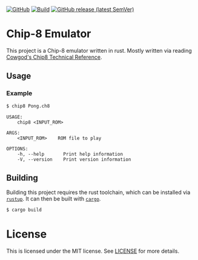 [![GitHub](https://img.shields.io/github/license/jacobmillward/chip-8?label=License)](https://github.com/JacobMillward/chip-8/blob/main/LICENSE)
[![Build](https://github.com/JacobMillward/chip-8/actions/workflows/build.yml/badge.svg)](https://github.com/JacobMillward/chip-8/actions/workflows/build.yml)
[![GitHub release (latest SemVer)](https://img.shields.io/github/v/release/jacobmillward/chip-8?label=Release)](https://github.com/JacobMillward/chip-8/releases/latest)

# Chip-8 Emulator

This project is a Chip-8 emulator written in rust. Mostly written via reading [Cowgod's Chip8 Technical Reference](http://devernay.free.fr/hacks/chip8/C8TECH10.HTM).

## Usage

### Example

```sh
$ chip8 Pong.ch8
```

```
USAGE:
    chip8 <INPUT_ROM>

ARGS:
    <INPUT_ROM>    ROM file to play

OPTIONS:
    -h, --help       Print help information
    -V, --version    Print version information
```

## Building

Building this project requires the rust toolchain, which can be installed via [`rustup`](https://rustup.rs/). It can then be built with [`cargo`](https://doc.rust-lang.org/cargo/).

```sh
$ cargo build
```

# License

This is licensed under the MIT license. See [LICENSE](./LICENSE) for more details.
